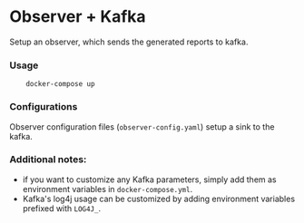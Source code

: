 
Observer + Kafka
===

Setup an observer, which sends the generated reports to kafka.

### Usage

```shell
    docker-compose up 
```

### Configurations

Observer configuration files (`observer-config.yaml`) setup a sink to the kafka.


### Additional notes:

 * if you want to customize any Kafka parameters, simply add them as environment variables in ```docker-compose.yml```.
 * Kafka's log4j usage can be customized by adding environment variables prefixed with ```LOG4J_```.
